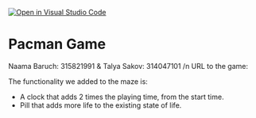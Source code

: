 [![Open in Visual Studio Code](https://classroom.github.com/assets/open-in-vscode-c66648af7eb3fe8bc4f294546bfd86ef473780cde1dea487d3c4ff354943c9ae.svg)](https://classroom.github.com/online_ide?assignment_repo_id=7802571&assignment_repo_type=AssignmentRepo)
# Pacman Game

Naama Baruch: 315821991 & Talya Sakov: 314047101 /n
URL to the game:

The functionality we added to the maze is:
- A clock that adds 2 times the playing time, from the start time.
- Pill that adds more life to the existing state of life.


 
 
